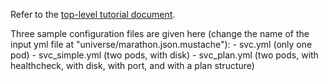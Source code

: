 Refer to the [top-level tutorial document](../../docs/tutorial.md).

Three sample configuration files are given here (change the name of the input yml file at "universe/marathon.json.mustache"):
       - svc.yml  (only one pod)
       - svc_simple.yml (two pods, with disk)
       - svc_plan.yml (two pods, with healthcheck, with disk, with port, and with a plan structure)



